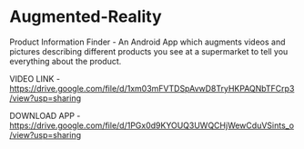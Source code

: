 # Augmented-Reality
Product Information Finder - An Android App which augments videos and pictures describing different products you see at a supermarket to tell you everything about the product.


VIDEO LINK - https://drive.google.com/file/d/1xm03mFVTDSpAvwD8TryHKPAQNbTFCrp3/view?usp=sharing

DOWNLOAD APP  - https://drive.google.com/file/d/1PGx0d9KYOUQ3UWQCHjWewCduVSints_o/view?usp=sharing
